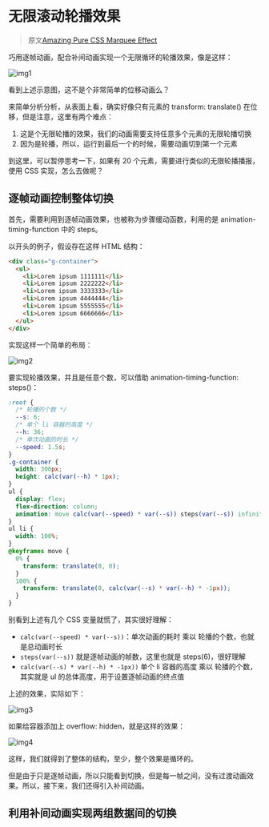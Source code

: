 # 无限滚动轮播效果

> 原文[Amazing Pure CSS Marquee Effect](https://github.com/chokcoco/iCSS/issues/184)

巧用逐帧动画，配合补间动画实现一个无限循环的轮播效果，像是这样：

![img1](https://user-images.githubusercontent.com/8554143/169294742-34a2bb8f-9129-4a7b-a11b-8d60fe6b1d26.gif)

看到上述示意图，这不是个非常简单的位移动画么？

来简单分析分析，从表面上看，确实好像只有元素的 transform: translate() 在位移，但是注意，这里有两个难点：

1. 这是个无限轮播的效果，我们的动画需要支持任意多个元素的无限轮播切换
2. 因为是轮播，所以，运行到最后一个的时候，需要动画切到第一个元素

到这里，可以暂停思考一下，如果有 20 个元素，需要进行类似的无限轮播播报，使用 CSS 实现，怎么去做呢？

## 逐帧动画控制整体切换

首先，需要利用到逐帧动画效果，也被称为步骤缓动函数，利用的是 animation-timing-function 中的 steps。

以开头的例子，假设存在这样 HTML 结构：

```html
<div class="g-container">
  <ul>
    <li>Lorem ipsum 1111111</li>
    <li>Lorem ipsum 2222222</li>
    <li>Lorem ipsum 3333333</li>
    <li>Lorem ipsum 4444444</li>
    <li>Lorem ipsum 5555555</li>
    <li>Lorem ipsum 6666666</li>
  </ul>
</div>
```

实现这样一个简单的布局：

![img2](https://user-images.githubusercontent.com/8554143/169681177-3bcc9a3e-f32f-4892-9156-8ab38d515db9.png)

要实现轮播效果，并且是任意个数，可以借助 animation-timing-function: steps()：

```css
:root {
  /* 轮播的个数 */
  --s: 6;
  /* 单个 li 容器的高度 */
  --h: 36;
  /* 单次动画的时长 */
  --speed: 1.5s;
}
.g-container {
  width: 300px;
  height: calc(var(--h) * 1px);
}
ul {
  display: flex;
  flex-direction: column;
  animation: move calc(var(--speed) * var(--s)) steps(var(--s)) infinite;
}
ul li {
  width: 100%;
}
@keyframes move {
  0% {
    transform: translate(0, 0);
  }
  100% {
    transform: translate(0, calc(var(--s) * var(--h) * -1px));
  }
}
```

别看到上述有几个 CSS 变量就慌了，其实很好理解：

- `calc(var(--speed) * var(--s))`：单次动画的耗时 乘以 轮播的个数，也就是总动画时长
- `steps(var(--s))` 就是逐帧动画的帧数，这里也就是 steps(6)，很好理解
- `calc(var(--s) * var(--h) * -1px))` 单个 li 容器的高度 乘以 轮播的个数，其实就是 ul 的总体高度，用于设置逐帧动画的终点值

上述的效果，实际如下：

![img3](https://user-images.githubusercontent.com/8554143/169681483-f4ccced1-0d2e-475e-af60-2ca54e9402f5.gif)

如果给容器添加上 overflow: hidden，就是这样的效果：

![img4](https://user-images.githubusercontent.com/8554143/169681559-3aae3e2c-6f7e-4eac-84cc-f014d74a05c9.gif)

这样，我们就得到了整体的结构，至少，整个效果是循环的。

但是由于只是逐帧动画，所以只能看到切换，但是每一帧之间，没有过渡动画效果。所以，接下来，我们还得引入补间动画。

## 利用补间动画实现两组数据间的切换
